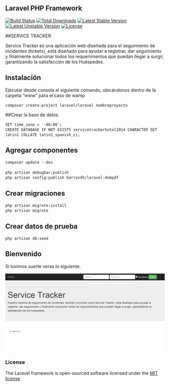 ## Laravel PHP Framework

[![Build Status](https://travis-ci.org/laravel/framework.svg)](https://travis-ci.org/laravel/framework)
[![Total Downloads](https://poser.pugx.org/laravel/framework/downloads.svg)](https://packagist.org/packages/laravel/framework)
[![Latest Stable Version](https://poser.pugx.org/laravel/framework/v/stable.svg)](https://packagist.org/packages/laravel/framework)
[![Latest Unstable Version](https://poser.pugx.org/laravel/framework/v/unstable.svg)](https://packagist.org/packages/laravel/framework)
[![License](https://poser.pugx.org/laravel/framework/license.svg)](https://packagist.org/packages/laravel/framework)

##SERVICE TRACKER

Service Tracker es una aplicación web diseñada para el seguimiento de incidentes (tickets),  está diseñado para ayudar a registrar, dar seguimiento y finalmente solucionar todos los requerimientos que puedan llegar a surgir, garantizando la satisfacción de los Huéspedes.

## Instalación 

Ejecutar desde consola el siguiente comando, ubicándonos  dentro de la carpeta “www” para el caso de wamp.

	composer create-project laravel/laravel nombreproyecto

##Crear la base de datos

	SET time_zone = '-06:00';
	CREATE DATABASE IF NOT EXISTS servicetrackerhotel2014 CHARACTER SET latin1 COLLATE latin1_spanish_ci;

## Agregar componentes

	composer update --dev
	
	php artisan debugbar:publish
	php artisan config:publish barryvdh/laravel-dompdf

## Crear migraciones

	php artisan migrate:install
	php artisan migrate

## Crear datos de prueba

	php artisan db:seed
## Bienvenido

Si tuvimos suerte veras lo siguiente.

<img src="https://github.com/iscnorena/ServiceTrackerHotel/blob/master/public/img/welcome.png"/>

### License

The Laravel framework is open-sourced software licensed under the [MIT license](http://opensource.org/licenses/MIT)
